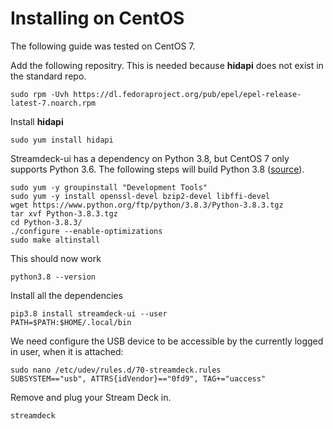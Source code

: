 Installing on CentOS
====================

The following guide was tested on CentOS 7.

Add the following repositry. This is needed because **hidapi** does not exist in the standard repo.

``` console
sudo rpm -Uvh https://dl.fedoraproject.org/pub/epel/epel-release-latest-7.noarch.rpm
```

Install **hidapi**

``` console
sudo yum install hidapi
```
Streamdeck-ui has a dependency on Python 3.8, but CentOS 7 only supports Python 3.6.
The following steps will build Python 3.8 ([source](https://computingforgeeks.com/how-to-install-python-3-on-centos/)).

``` console
sudo yum -y groupinstall "Development Tools"
sudo yum -y install openssl-devel bzip2-devel libffi-devel
wget https://www.python.org/ftp/python/3.8.3/Python-3.8.3.tgz
tar xvf Python-3.8.3.tgz
cd Python-3.8.3/
./configure --enable-optimizations
sudo make altinstall
```
This should now work
``` console
python3.8 --version
```
Install all the dependencies
``` console
pip3.8 install streamdeck-ui --user
PATH=$PATH:$HOME/.local/bin
```

We need configure the USB device to be accessible by the currently logged in user, when it is attached:
``` console
sudo nano /etc/udev/rules.d/70-streamdeck.rules
SUBSYSTEM=="usb", ATTRS{idVendor}=="0fd9", TAG+="uaccess"
```
Remove and plug your Stream Deck in.
``` console
streamdeck
```
